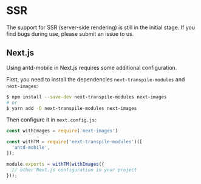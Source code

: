 # SSR

The support for SSR (server-side rendering) is still in the initial stage. If you find bugs during use, please submit an issue to us.

## Next.js

Using antd-mobile in Next.js requires some additional configuration.

First, you need to install the dependencies `next-transpile-modules` and `next-images`:

```bash
$ npm install --save-dev next-transpile-modules next-images
# or
$ yarn add -D next-transpile-modules next-images
```

Then configure it in `next.config.js`:

```js
const withImages = require('next-images')

const withTM = require('next-transpile-modules')([
  'antd-mobile',
]);

module.exports = withTM(withImages({
  // other Next.js configuration in your project
}));
```
